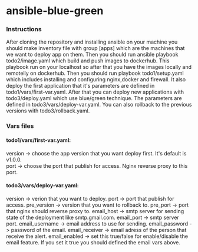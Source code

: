 # ansible-blue-green

### Instructions

After cloning the repository and installing ansible on your machine you should make inventory file with group [apps] which are the machines that we want to deploy app on them. Then you should run ansible playbook todo2/image.yaml which build and push images to dockerhub. This playbook run on your localhost so after that you have the images locally and remotelly on dockerhub. Then you should run playbook todo1/setup.yaml which includes installing and configuring nginx,docker and firewall. It also deploy the first application that it's parameters are defined in todo1/vars/first-var.yaml. After that you can deploy new applications with todo3/deploy.yaml which use blue/green technique. The parameters are defined in  todo3/vars/deploy-var.yaml. You can also rollback to the previous versions with todo3/rollback.yaml.

### Vars files

#### todo1/vars/first-var.yaml:
version -> choose the app version that you want deploy first. It's default is v1.0.0.  
port -> choose the port that publish for access. Nginx reverse proxy to this port.  

#### todo3/vars/deploy-var.yaml:
version -> verion that you want to deploy.
port -> port that publish for access.
pre_version -> version that you want to rollback to.
pre_port -> port that nginx should reverse proxy to.
email_host -> smtp server for sending state of the deployment like smtp.gmail.com.
email_port -> smtp server port.
email_username -> email address to use for sending.
email_password -> password of the email.
email_receiver -> email adress of the person that receive the alert.
email_enabled -> set this true/false for enable/disable the email feature. If you set it true you should defined the email vars above.  
